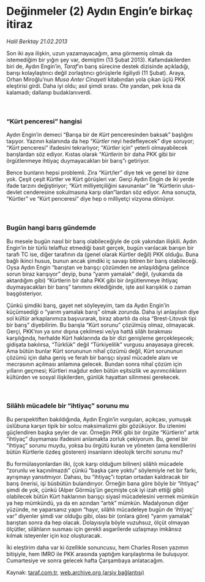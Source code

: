 # Değinmeler (2) Aydın Engin’e birkaç itiraz

*Halil Berktay 21.02.2013*

<div class="yazi"><p>Son iki aya ilişkin, uzun yazamayacağım, ama görmemiş olmak da istemediğim bir yığın şey var, demiştim (13 Şubat 2013). Kafamdakilerden biri de, Aydın Engin’in,<i> Taraf</i>’ın barış sürecine destek dizisinde açıkladığı, barışı kolaylaştırıcı değil zorlaştırıcı görüşlerle ilgiliydi (11 Şubat). Araya, Orhan Miroğlu’nun <i>Musa Anter Cinayeti</i> kitabından yola çıkan üçlü PKK eleştirisi girdi. Daha iyi oldu; asıl şimdi sırası. Öte yandan, pek kısa da kalamadı; dallanıp budaklanıverdi.<br/><br/><br/></p>
<h3>“Kürt penceresi” hangisi</h3>
<p>Aydın Engin’in demeci “Barışa bir de <i>Kürt</i> penceresinden baksak” başlığını taşıyor. Yazının kalanında da hep “<i>Kürtler</i> neyi hedefleyecek” diye soruyor; “<i>Kürt</i> penceresi” ifadesini tekrarlıyor; “<i>Kürtler</i> için” yeterli olmayabilecek barışlardan söz ediyor. Kıstas olarak “<i>Kürtlerin</i> bir daha PKK gibi bir örgütlenmeye ihtiyaç duymayacakları bir barış”ı getiriyor. </p>
<p>Bence bunların hepsi problemli. Zira “Kürt/ler” diye tek ve genel bir özne yok. Çeşit çeşit Kürtler ve Kürt görüşleri var. Gerçi Aydın Engin de iki yerde ifade tarzını değiştiriyor; “Kürt milliyetçiliğini savunanlar” ile “Kürtlerin ulus-devlet cenderesine sokulmasına karşı olan”lardan söz ediyor. Ama sonuçta, “Kürtler” ve “Kürt penceresi” diye hep o milliyetçi vizyona dönüyor.<br/><br/><br/></p>
<h3>Bugün hangi barış gündemde</h3>
<p>Bu mesele bugün nasıl bir barış olabileceğiyle de çok yakından ilişkili. Aydın Engin’in bir türlü telaffuz etmediği basit gerçek, bugün varılacak barışın bir tarafı TC ise, diğer tarafının da (genel olarak Kürtler değil) PKK olduğu. Buna bağlı ikinci husus, bunun ancak şimdiki iç savaşı bitiren bir barış olabileceği. Oysa Aydın Engin “barıştan ve barışçı çözümden ne anlaşıldığına gelince sorun biraz karışıyor” deyip, buna “yarım yamalak” değil, (yukarıda da aktardığım gibi) “Kürtlerin bir daha PKK gibi bir örgütlenmeye ihtiyaç duymayacakları bir barış” tanımını eklediğinde, işte asıl karışıklık o zaman başgösteriyor.</p>
<p>Çünkü şimdiki barış, gayet net söyleyeyim, tam da Aydın Engin’in küçümsediği o “yarım yamalak barış” olmak zorunda. Daha iyi anlaşılsın diye sol kültür arkaplanımıza başvurarak, biraz abartılı da olsa “Brest-Litovsk tipi bir barış” diyebilirim. Bu barışla “Kürt sorunu” çözülmüş olmaz, olmayacak. Gerçi, PKK’nın ya sınır dışına çekilmesi ve/ya hattâ silâh bırakması karşılığında, herhalde Kürt haklarında da bir dizi genişleme gerçekleşecek; gidişata bakılırsa, “Türklük” değil “Türkiyelilik” vurgusu anayasaya girecek. Ama bütün bunlar Kürt sorununun nihaî çözümü değil, Kürt sorununun çözümü için daha geniş ve ferah bir barışçı siyasî mücadele alanı ve mecrasının açılması anlamına gelecek. Bundan sonra nihaî çözüm için yılların geçmesi; Kürtleri mağdur eden bütün eşitsizlik ve ayırımcılıkların kültürden ve sosyal ilişkilerden, günlük hayattan silinmesi gerekecek.<br/><br/><br/></p>
<h3>Silâhlı mücadele bir “ihtiyaç” sorunu mu</h3>
<p>Bu perspektiften bakıldığında, Aydın Engin’in vurguları, açıkçası, yumuşak üslûbuna karşın tipik bir solcu maksimalizmi gibi gözüküyor. Bu izlenimi güçlendiren başka şeyler de var. Örneğin PKK gibi bir örgüte “Kürtlerin” artık “ihtiyaç” duymaması ifadesini anlamakta zorluk çekiyorum. Bu, genel bir “ihtiyaç” sorunu muydu, yoksa bu örgütü kuran ve yöneten (ama kendilerini bütün Kürtlerle özdeş gösteren) insanların ideolojik tercihi sorunu mu? </p>
<p>Bu formülasyonlardan ilki, (çok karşı olduğum bilinen) silâhlı mücadele “zorunlu ve kaçınılmazdı” çünkü “başka çare yoktu” söylemiyle net bir farkı, ayrışmayı yansıtmıyor. Dahası, bu “ihtiyaç”ı toptan ortadan kaldıracak bir barış önerisi, işi büsbütün bulandırıyor. Örneğin bana göre böyle bir “ihtiyaç” şimdi de yok, çünkü (Alper Görmüş’ün geçmişte çok iyi izah ettiği gibi) olabilecek bütün Kürt haklarının barışçı siyasî mücadelesini vermek mümkün ya hep mümkündü, ya da en azından “artık” mümkün. Madalyonun diğer yüzünde, ne yaparsanız yapın “hayır, silâhlı mücadeleye bugün de ‘ihtiyaç’ var” diyenler şimdi var olduğu gibi, olası bir (onlara göre) “yarım yamalak” barıştan sonra da hep olacak. Dolayısıyla böyle vuzuhsuz, ölçüt olmayan ölçütler, silâhların susması için gerekli asgarilerde uzlaşmayı imkânsız kılmak isteyenler için koz oluşturacak.</p>
<p>İki eleştirim daha var ki özellikle sonuncusu, hem Charles Rosen yazımın bitişiyle, hem IMRO ile PKK arasında yaptığım karşılaştırma ile buluşuyor. Cumartesiye ve sonra gelecek hafta Çarşambaya anlatacağım.</p>
</div>

Kaynak: [taraf.com.tr](http://www.taraf.com.tr/halil-berktay/makale-deginmeler-2-aydin-engin-e-birkac-itiraz.htm), [web.archive.org (arşiv bağlantısı)](http://web.archive.org/web/20131022030839/http://www.taraf.com.tr/halil-berktay/makale-deginmeler-2-aydin-engin-e-birkac-itiraz.htm)
